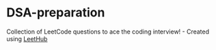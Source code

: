 # DSA-preparation
Collection of LeetCode questions to ace the coding interview! - Created using [LeetHub](https://github.com/QasimWani/LeetHub)
